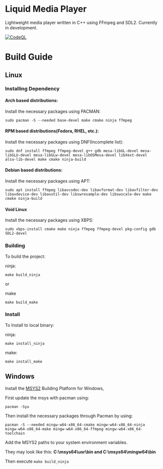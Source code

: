 # Liquid Media Player 
Lightweight media player written in C++ using FFmpeg and SDL2. Currently in development.

[![CodeQL](https://github.com/ArrowInteractive/liquid/actions/workflows/codeql-analysis.yml/badge.svg)](https://github.com/ArrowInteractive/liquid/actions/workflows/codeql-analysis.yml)

# Build Guide

## Linux 

### Installing Dependency

#### Arch based distributions:

Install the necessary packages using PACMAN:
```
sudo pacman -S --needed base-devel make cmake ninja ffmpeg
```

#### RPM based distributions(Fedora, RHEL, etc.):

Install the necessary packages using DNF(Incomplete list):
```
sudo dnf install ffmpeg ffmpeg-devel g++ gdb mesa-libGL-devel mesa-libGLU-devel mesa-libGLw-devel mesa-libOSMesa-devel libXext-devel alsa-lib-devel make cmake ninja-build
```

#### Debian based distributions:

Install the necessary packages using APT:
```
sudo apt install ffmpeg libavcodec-dev libavformat-dev libavfilter-dev libavdevice-dev libavutil-dev libswresample-dev libswscale-dev make cmake ninja-build
```

#### Void Linux

Install the necessary packages using XBPS:
```
sudo xbps-install cmake make ninja ffmpeg ffmpeg-devel pkg-config gdb SDL2-devel
```

### Building

To build the project:

ninja:
```
make build_ninja
```
or

make
```
make build_make
```

### Install

To Install to local binary:

ninja:
```
make install_ninja
```
make:
```
make install_make
```

## Windows

Install the [MSYS2](https://www.msys2.org/ "MSYS2 Homepage") Building Platform for Windows,

First update the msys with pacman using:

```
pacman -Syu
```

Then install the necessary packages through Pacman by using:

```
pacman -S --needed mingw-w64-x86_64-cmake mingw-w64-x86_64-ninja mingw-w64-x86_64-make mingw-w64-x86_64-ffmpeg mingw-w64-x86_64-toolchain
```
Add the MSYS2 paths to your system environment variables.

They may look like this:
<b>C:\msys64\usr\bin and C:\msys64\mingw64\bin</b>

Then execute ```make build_ninja```
